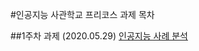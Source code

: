 #인공지능 사관학교 프리코스 과제 목차

##1주차 과제 (2020.05.29)
[인공지능 사례 분석](https://github.com/joohayoung/AI/blob/master/%EC%9D%B8%EA%B3%B5%EC%A7%80%EB%8A%A5_%EC%82%AC%EA%B4%80%ED%95%99%EA%B5%90_1%EC%A3%BC%EC%B0%A8.ipynb)
